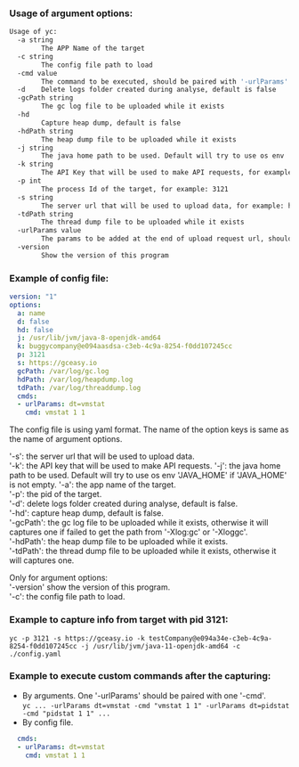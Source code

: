 ### Usage of argument options:
```bash
Usage of yc:
  -a string
        The APP Name of the target
  -c string
        The config file path to load
  -cmd value
        The command to be executed, should be paired with '-urlParams' together
  -d    Delete logs folder created during analyse, default is false
  -gcPath string
        The gc log file to be uploaded while it exists
  -hd
        Capture heap dump, default is false
  -hdPath string
        The heap dump file to be uploaded while it exists
  -j string
        The java home path to be used. Default will try to use os env 'JAVA_HOME' if 'JAVA_HOME' is not empty, for example: /usr/lib/jvm/java-8-openjdk-amd64
  -k string
        The API Key that will be used to make API requests, for example: tier1app@12312-12233-1442134-112
  -p int
        The process Id of the target, for example: 3121
  -s string
        The server url that will be used to upload data, for example: https://ycrash.companyname.com
  -tdPath string
        The thread dump file to be uploaded while it exists
  -urlParams value
        The params to be added at the end of upload request url, should be paired with '-cmd' together
  -version
        Show the version of this program

```
### Example of config file:
```yaml
version: "1"
options:
  a: name
  d: false
  hd: false
  j: /usr/lib/jvm/java-8-openjdk-amd64
  k: buggycompany@e094aasdsa-c3eb-4c9a-8254-f0dd107245cc
  p: 3121
  s: https://gceasy.io
  gcPath: /var/log/gc.log
  hdPath: /var/log/heapdump.log
  tdPath: /var/log/threaddump.log
  cmds:
  - urlParams: dt=vmstat
    cmd: vmstat 1 1
```

The config file is using yaml format. The name of the option keys is same as the name of argument options.

'-s': the server url that will be used to upload data.  
'-k': the API key that will be used to make API requests.
'-j': the java home path to be used. Default will try to use os env 'JAVA_HOME' if 'JAVA_HOME' is not empty.
'-a': the app name of the target.  
'-p': the pid of the target.  
'-d': delete logs folder created during analyse, default is false.  
'-hd': capture heap dump, default is false.  
'-gcPath': the gc log file to be uploaded while it exists, otherwise it will captures one if failed to get the path from '-Xlog:gc' or '-Xloggc'.  
'-hdPath': the heap dump file to be uploaded while it exists.  
'-tdPath': the thread dump file to be uploaded while it exists, otherwise it will captures one.  

Only for argument options:  
'-version' show the version of this program.  
'-c': the config file path to load.  

### Example to capture info from target with pid 3121:

`yc -p 3121 -s https://gceasy.io -k testCompany@e094a34e-c3eb-4c9a-8254-f0dd107245cc -j /usr/lib/jvm/java-11-openjdk-amd64 -c ./config.yaml`

### Example to execute custom commands after the capturing:

- By arguments. One '-urlParams' should be paired with one '-cmd'.  
`yc ... -urlParams dt=vmstat -cmd "vmstat 1 1" -urlParams dt=pidstat -cmd "pidstat 1 1" ...` 
- By config file. 
```yaml
  cmds:
  - urlParams: dt=vmstat
    cmd: vmstat 1 1
```